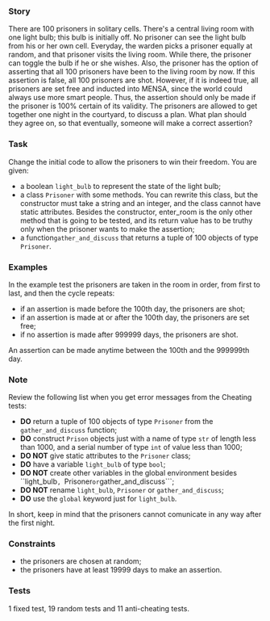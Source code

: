 ### Story
There are 100 prisoners in solitary cells. There's a central living room with one light bulb; this bulb is initially off. No prisoner can see the light bulb from his or her own cell. Everyday, the warden picks a prisoner equally at random, and that prisoner visits the living room. While there, the prisoner can toggle the bulb if he or she wishes. Also, the prisoner has the option of asserting that all 100 prisoners have been to the living room by now. If this assertion is false, all 100 prisoners are shot. However, if it is indeed true, all prisoners are set free and inducted into MENSA, since the world could always use more smart people. Thus, the assertion should only be made if the prisoner is 100% certain of its validity. The prisoners are allowed to get together one night in the courtyard, to discuss a plan. What plan should they agree on, so that eventually, someone will make a correct assertion?

### Task
Change the initial code to allow the prisoners to win their freedom.
You are given:
* a boolean ```light_bulb``` to represent the state of the light bulb;
* a class ```Prisoner``` with some methods. You can rewrite this class, but the constructor must take a string and an integer, and the class cannot have static attributes. Besides the constructor, enter_room is the only other method that is going to be tested, and its return value has to be truthy only when the prisoner wants to make the assertion;
* a function```gather_and_discuss``` that returns a tuple of 100 objects of type ```Prisoner```.

### Examples
In the example test the prisoners are taken in the room in order, from first to last, and then the cycle repeats:
* if an assertion is made before the 100th day, the prisoners are shot;
* if an assertion is made at or after the 100th day, the prisoners are set free;
* if no assertion is made after 999999 days, the prisoners are shot.

An assertion can be made anytime between the 100th and the 999999th day.

### Note
Review the following list when you get error messages from the Cheating tests:
* **DO** return a tuple of 100 objects of type ```Prisoner``` from the ```gather_and_discuss``` function;
* **DO** construct ```Prison``` objects just with a name of type ```str``` of length less than 1000, and a serial number of type ```int``` of value less than 1000;
* **DO NOT** give static attributes to the ```Prisoner``` class;
* **DO** have a variable ```light_bulb``` of type ```bool```;
* **DO NOT** create other variables in the global environment besides ``light_bulb```, ```Prisoner``` or ```gather_and_discuss```;
* **DO NOT** rename ```light_bulb```, ```Prisoner``` or ```gather_and_discuss```;
* **DO** use the ```global``` keyword just for ```light_bulb```.

In short, keep in mind that the prisoners cannot comunicate in any way after the first night.

### Constraints
* the prisoners are chosen at random;
* the prisoners have at least 19999 days to make an assertion.

### Tests
1 fixed test, 19 random tests and 11 anti-cheating tests.
